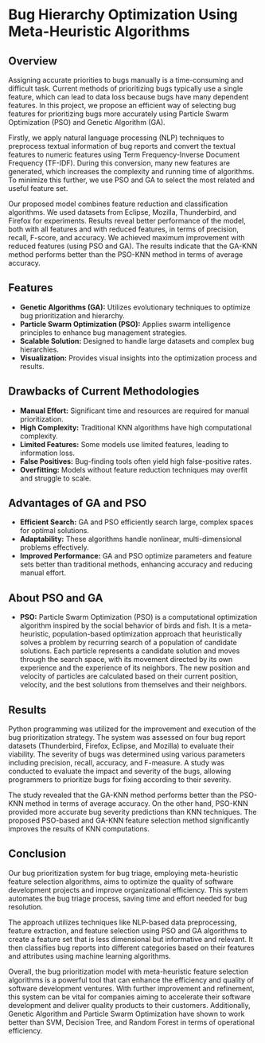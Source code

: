# Bug Hierarchy Optimization Using Meta-Heuristic Algorithms

## Overview

Assigning accurate priorities to bugs manually is a time-consuming and difficult task. Current methods of prioritizing bugs typically use a single feature, which can lead to data loss because bugs have many dependent features. In this project, we propose an efficient way of selecting bug features for prioritizing bugs more accurately using Particle Swarm Optimization (PSO) and Genetic Algorithm (GA). 

Firstly, we apply natural language processing (NLP) techniques to preprocess textual information of bug reports and convert the textual features to numeric features using Term Frequency-Inverse Document Frequency (TF-IDF). During this conversion, many new features are generated, which increases the complexity and running time of algorithms. To minimize this further, we use PSO and GA to select the most related and useful feature set.

Our proposed model combines feature reduction and classification algorithms. We used datasets from Eclipse, Mozilla, Thunderbird, and Firefox for experiments. Results reveal better performance of the model, both with all features and with reduced features, in terms of precision, recall, F-score, and accuracy. We achieved maximum improvement with reduced features (using PSO and GA). The results indicate that the GA-KNN method performs better than the PSO-KNN method in terms of average accuracy.

## Features

- **Genetic Algorithms (GA):** Utilizes evolutionary techniques to optimize bug prioritization and hierarchy.
- **Particle Swarm Optimization (PSO):** Applies swarm intelligence principles to enhance bug management strategies.
- **Scalable Solution:** Designed to handle large datasets and complex bug hierarchies.
- **Visualization:** Provides visual insights into the optimization process and results.

## Drawbacks of Current Methodologies

- **Manual Effort:** Significant time and resources are required for manual prioritization.
- **High Complexity:** Traditional KNN algorithms have high computational complexity.
- **Limited Features:** Some models use limited features, leading to information loss.
- **False Positives:** Bug-finding tools often yield high false-positive rates.
- **Overfitting:** Models without feature reduction techniques may overfit and struggle to scale.

## Advantages of GA and PSO

- **Efficient Search:** GA and PSO efficiently search large, complex spaces for optimal solutions.
- **Adaptability:** These algorithms handle nonlinear, multi-dimensional problems effectively.
- **Improved Performance:** GA and PSO optimize parameters and feature sets better than traditional methods, enhancing accuracy and reducing manual effort.

## About PSO and GA

- **PSO:** Particle Swarm Optimization (PSO) is a computational optimization algorithm inspired by the social behavior of birds and fish. It is a meta-heuristic, population-based optimization approach that heuristically solves a problem by recurring search of a population of candidate solutions. Each particle represents a candidate solution and moves through the search space, with its movement directed by its own experience and the experience of its neighbors. The new position and velocity of particles are calculated based on their current position, velocity, and the best solutions from themselves and their neighbors.

## Results

Python programming was utilized for the improvement and execution of the bug prioritization strategy. The system was assessed on four bug report datasets (Thunderbird, Firefox, Eclipse, and Mozilla) to evaluate their viability. The severity of bugs was determined using various parameters including precision, recall, accuracy, and F-measure. A study was conducted to evaluate the impact and severity of the bugs, allowing programmers to prioritize bugs for fixing according to their severity.

The study revealed that the GA-KNN method performs better than the PSO-KNN method in terms of average accuracy. On the other hand, PSO-KNN provided more accurate bug severity predictions than KNN techniques. The proposed PSO-based and GA-KNN feature selection method significantly improves the results of KNN computations.

## Conclusion

Our bug prioritization system for bug triage, employing meta-heuristic feature selection algorithms, aims to optimize the quality of software development projects and improve organizational efficiency. This system automates the bug triage process, saving time and effort needed for bug resolution.

The approach utilizes techniques like NLP-based data preprocessing, feature extraction, and feature selection using PSO and GA algorithms to create a feature set that is less dimensional but informative and relevant. It then classifies bug reports into different categories based on their features and attributes using machine learning algorithms.

Overall, the bug prioritization model with meta-heuristic feature selection algorithms is a powerful tool that can enhance the efficiency and quality of software development ventures. With further improvement and refinement, this system can be vital for companies aiming to accelerate their software development and deliver quality products to their customers. Additionally, Genetic Algorithm and Particle Swarm Optimization have shown to work better than SVM, Decision Tree, and Random Forest in terms of operational efficiency.
